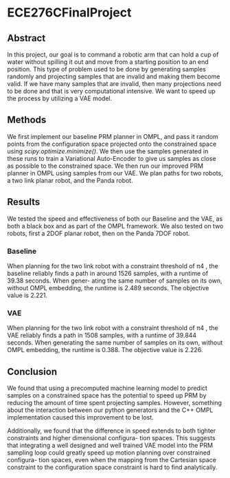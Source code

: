 # ECE276CFinalProject


## Abstract
In this project, our goal is to command a robotic arm that can hold a cup of water without spilling it out and move from a starting position to an end position.
This type of problem used to be done by generating samples randomly and projecting samples that are invalid and making them become valid. 
If we have many samples that are invalid, then many projections need to be done and that is very computational intensive. 
We want to speed up the process by utilizing a VAE model.

## Methods
We first implement our baseline PRM planner in OMPL, and pass it random points from the configuration space projected onto the constrained space using *scipy.optimize.minimize()*. 
We then use the samples generated in these runs to train a Variational Auto-Encoder to give us samples as close as possible to the constrained space.
We then run our improved PRM planner in OMPL using samples from our VAE.
We plan paths for two robots, a two link planar robot, and the Panda robot.

## Results
We tested the speed and effectiveness of both our Baseline and the VAE, as both a black box and as part of the OMPL framework. 
We also tested on two robots, first a 2DOF planar robot, then on the Panda 7DOF robot.

### Baseline
When planning for the two link robot with a constraint
threshold of π4 , the baseline reliably finds a path in around
1526 samples, with a runtime of 39.38 seconds. When gener-
ating the same number of samples on its own, without OMPL
embedding, the runtime is 2.489 seconds. The objective value
is 2.221.

### VAE
When planning for the two link robot with a constraint
threshold of π4 , the VAE reliably finds a path in 1508 samples,
with a runtime of 39.844 seconds. When generating the same
number of samples on its own, without OMPL embedding, the
runtime is 0.388. The objective value is 2.226.

## Conclusion
We found that using a precomputed machine learning model
to predict samples on a constrained space has the potential to
speed up PRM by reducing the amount of time spent projecting
samples. However, something about the interaction between
our python generators and the C++ OMPL implementation
caused this improvement to be lost.


Additionally, we found that the difference in speed extends
to both tighter constraints and higher dimensional configura-
tion spaces. This suggests that integrating a well designed and
well trained VAE model into the PRM sampling loop could
greatly speed up motion planning over constrained configura-
tion spaces, even when the mapping from the Cartesian space
constraint to the configuration space constraint is hard to find
analytically.

